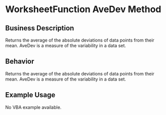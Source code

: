 # WorksheetFunction AveDev Method

## Business Description
Returns the average of the absolute deviations of data points from their mean. AveDev is a measure of the variability in a data set.

## Behavior
Returns the average of the absolute deviations of data points from their mean. AveDev is a measure of the variability in a data set.

## Example Usage
No VBA example available.